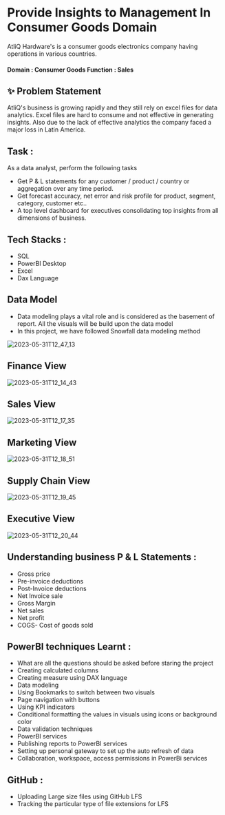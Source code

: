 # Provide Insights to Management In Consumer Goods Domain

AtliQ Hardware's is a consumer goods electronics company having operations in various countries.

#### Domain : Consumer Goods          Function : Sales

## ✨ Problem Statement

AtliQ's business is growing rapidly and they still rely on excel files for data analytics. Excel files are hard to consume and not effective in generating insights. Also due to the lack of effective analytics the company faced a major loss in Latin America.

## Task :

  As a data analyst, perform the following tasks
  
- Get P & L statements for any customer / product / country or aggregation over any time period.
- Get forecast accuracy, net error and risk profile for product, segment, category, customer etc..
- A top level dashboard for executives consolidating top insights from all dimensions of business.

## Tech Stacks : 

- SQL
- PowerBI Desktop
- Excel 
- Dax Language 

## Data Model 

- Data modeling plays a vital role and is considered as the basement of report. All the visuals will be build upon the data model
- In this project, we have followed Snowfall data modeling method

![2023-05-31T12_47_13](https://github.com/Siddarameshwaruh/PowerBI_Project-Business_Insights360/assets/127327782/665bd7fe-4f0c-4a6c-8043-3b439d092c0f)
  
## Finance View 

![2023-05-31T12_14_43](https://github.com/Siddarameshwaruh/PowerBI_Project-Business_Insights360/assets/127327782/24ccf3eb-2fea-42db-9972-7406cda6084e)

## Sales View 

![2023-05-31T12_17_35](https://github.com/Siddarameshwaruh/PowerBI_Project-Business_Insights360/assets/127327782/941644ed-9a81-4bb5-b4b6-750045e5bbd6)

## Marketing View 

![2023-05-31T12_18_51](https://github.com/Siddarameshwaruh/PowerBI_Project-Business_Insights360/assets/127327782/13bb86e6-6b97-4837-99bf-d3db3261ddb6)

## Supply Chain View 

![2023-05-31T12_19_45](https://github.com/Siddarameshwaruh/PowerBI_Project-Business_Insights360/assets/127327782/230540bf-1b21-4cc1-b6a0-c731890b456e)

## Executive View 

![2023-05-31T12_20_44](https://github.com/Siddarameshwaruh/PowerBI_Project-Business_Insights360/assets/127327782/176f10ae-7fc5-4fb7-9f52-eb0a4c66c478)

## Understanding business P & L Statements :

- Gross price
- Pre-invoice deductions
- Post-Invoice deductions
- Net Invoice sale
- Gross Margin
- Net sales
- Net profit
- COGS- Cost of goods sold

## PowerBI techniques Learnt :

- What are all the questions should be asked before staring the project
- Creating calculated columns
- Creating measure using DAX language
- Data modeling
- Using Bookmarks to switch between two visuals
- Page navigation with buttons
- Using KPI indicators
- Conditional formatting the values in visuals using icons or background color
- Data validation techniques
- PowerBI services
- Publishing reports to PowerBI services
- Setting up personal gateway to set up the auto refresh of data
- Collaboration, workspace, access permissions in PowerBi services

## GitHub :

- Uploading Large size files using GitHub LFS
- Tracking the particular type of file extensions for LFS













    
